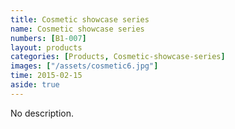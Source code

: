 ```yaml
---
title: Cosmetic showcase series
name: Cosmetic showcase series
numbers: [B1-007]
layout: products
categories: [Products, Cosmetic-showcase-series]
images: ["/assets/cosmetic6.jpg"]
time: 2015-02-15
aside: true
---
```


No description.

